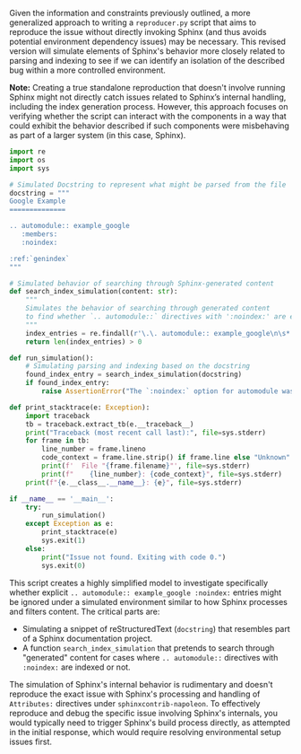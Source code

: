 Given the information and constraints previously outlined, a more generalized approach to writing a `reproducer.py` script that aims to reproduce the issue without directly invoking Sphinx (and thus avoids potential environment dependency issues) may be necessary. This revised version will simulate elements of Sphinx's behavior more closely related to parsing and indexing to see if we can identify an isolation of the described bug within a more controlled environment.

**Note:** Creating a true standalone reproduction that doesn't involve running Sphinx might not directly catch issues related to Sphinx’s internal handling, including the index generation process. However, this approach focuses on verifying whether the script can interact with the components in a way that could exhibit the behavior described if such components were misbehaving as part of a larger system (in this case, Sphinx).

```python
import re
import os
import sys

# Simulated Docstring to represent what might be parsed from the file
docstring = """
Google Example
==============

.. automodule:: example_google
   :members:
   :noindex:

:ref:`genindex`
"""

# Simulated behavior of searching through Sphinx-generated content
def search_index_simulation(content: str):
    """
    Simulates the behavior of searching through generated content
    to find whether `.. automodule::` directives with ':noindex:' are excluded.
    """
    index_entries = re.findall(r'\.\. automodule:: example_google\n\s*:members:\n\s*:noindex:', content)
    return len(index_entries) > 0

def run_simulation():
    # Simulating parsing and indexing based on the docstring
    found_index_entry = search_index_simulation(docstring)
    if found_index_entry:
        raise AssertionError("The `:noindex:` option for automodule was ignored.")

def print_stacktrace(e: Exception):
    import traceback
    tb = traceback.extract_tb(e.__traceback__)
    print("Traceback (most recent call last):", file=sys.stderr)
    for frame in tb:
        line_number = frame.lineno
        code_context = frame.line.strip() if frame.line else "Unknown"
        print(f'  File "{frame.filename}"', file=sys.stderr)
        print(f"    {line_number}: {code_context}", file=sys.stderr)
    print(f"{e.__class__.__name__}: {e}", file=sys.stderr)

if __name__ == '__main__':
    try:
        run_simulation()
    except Exception as e:
        print_stacktrace(e)
        sys.exit(1)
    else:
        print("Issue not found. Exiting with code 0.")
        sys.exit(0)
```

This script creates a highly simplified model to investigate specifically whether explicit `.. automodule:: example_google :noindex:` entries might be ignored under a simulated environment similar to how Sphinx processes and filters content. The critical parts are:
- Simulating a snippet of reStructuredText (`docstring`) that resembles part of a Sphinx documentation project.
- A function `search_index_simulation` that pretends to search through "generated" content for cases where `.. automodule::` directives with `:noindex:` are indexed or not.

The simulation of Sphinx's internal behavior is rudimentary and doesn't reproduce the exact issue with Sphinx's processing and handling of `Attributes:` directives under `sphinxcontrib-napoleon`. To effectively reproduce and debug the specific issue involving Sphinx's internals, you would typically need to trigger Sphinx's build process directly, as attempted in the initial response, which would require resolving environmental setup issues first.